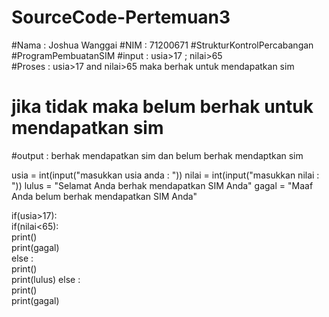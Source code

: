 # SourceCode-Pertemuan3
#Nama : Joshua Wanggai 
#NIM : 71200671 #StrukturKontrolPercabangan 
#ProgramPembuatanSIM  #input : usia>17 ; nilai>65  
#Proses : usia>17 and nilai>65 maka berhak untuk mendapatkan sim 
#          jika tidak maka belum berhak untuk mendapatkan sim  
#output : berhak mendapatkan sim dan belum berhak mendaptkan sim   

usia = int(input("masukkan usia anda : ")) 
nilai = int(input("masukkan nilai : ")) 
lulus = "Selamat Anda berhak mendapatkan SIM Anda" 
gagal = "Maaf Anda belum berhak mendapatkan SIM Anda"  

if(usia>17):     
if(nilai&lt;65):         
print()         
print(gagal)     
else :         
print()        
print(lulus) 
else :     
print()     
print(gagal) 
